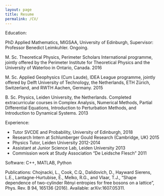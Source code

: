 ```yaml
---
layout: page
title: Resume
permalink: /CV/
---
```


Education:

PhD Applied Mathematics, MIGSAA, University of Edinburgh, Supervisor: Professor Benedict Leimkuhler. Ongoing.

M. Sc. Theoretical Physics, Perimeter Scholars International programme, jointly offered by the Perimeter Institute for Theoretical Physics and the University of Waterloo in Ontario, Canada. 2016

M. Sc. Applied Geophysics (Cum Laude), IDEA League programme, jointly offered by Delft University of Technology, the Netherlands, ETH Zürich, Switzerland, and RWTH Aachen, Germany. 2015

B. Sc. Physics, Leiden University, the Netherlands. Completed extracurricular courses in Complex Analysis, Numerical Methods, Partial Differential Equations, Introduction to Perturbation Methods, and Introduction to Dynamical Systems. 2013


Experience: 
- Tutor SVCDE and Probability, University of Edinburgh, 2018
- Research Intern at Schlumberger Gould Research (Cambridge, UK) 2015
- Physics Tutor, Leiden University 2012-2014
- Assistant at Junior Science Lab, Leiden University 2013
- Commission work at Study Association “De Leidsche Flesch” 2011

Software:
 C++, MATLAB, Python

Publications:
Chojnacki, L., Cook, C.Q., Dalidovich, D., Hayward Sierens, L.E., Lantagne-Hurtubise, É., Melko, R.G., and Vlaar, T.J., “Shape dependence of two-cylinder Rényi entropies for free bosons on a lattice”, Phys. Rev. B 94, 165136 (2016). Available: arXiv:1607.05311. 